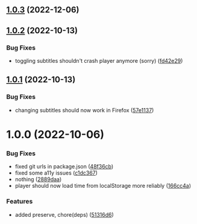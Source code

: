 ## [1.0.3](https://github.com/DuCanhGH/react-tuby/compare/v1.0.2...v1.0.3) (2022-12-06)

## [1.0.2](https://github.com/DuCanhGH/react-tuby/compare/v1.0.1...v1.0.2) (2022-10-13)


### Bug Fixes

* toggling subtitles shouldn't crash player anymore (sorry) ([fd42e29](https://github.com/DuCanhGH/react-tuby/commit/fd42e29a54ce9e0506717b009e496f97c73c78c2))

## [1.0.1](https://github.com/DuCanhGH/react-tuby/compare/v1.0.0...v1.0.1) (2022-10-13)


### Bug Fixes

* changing subtitles should now work in Firefox ([57e1137](https://github.com/DuCanhGH/react-tuby/commit/57e1137ff817a2a05f43849ee55ddf80e40c852e))

# 1.0.0 (2022-10-06)

### Bug Fixes

- fixed git urls in package.json ([48f36cb](https://github.com/DuCanhGH/react-tuby/commit/48f36cb7774af6f8d5668e5d224eafb4e2dde5c3))
- fixed some a11y issues ([c1dc367](https://github.com/DuCanhGH/react-tuby/commit/c1dc367138e8d43d551673054654828facc87eef))
- nothing ([2889daa](https://github.com/DuCanhGH/react-tuby/commit/2889daaa7d0a105de14eab83f2d1584209255dc3))
- player should now load time from localStorage more reliably ([166cc4a](https://github.com/DuCanhGH/react-tuby/commit/166cc4a7be79e68adfa9fc06f883e7cd7fc4a03f))

### Features

- added preserve, chore(deps) ([51316d6](https://github.com/DuCanhGH/react-tuby/commit/51316d60f372169b66d8a0740028a26f2e5b8bc8))
